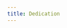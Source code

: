 ```yaml
---
title: Dedication
---
```


<DedicationPage
  line1="To my beautiful young children..."
  line2="that you may one day understand."
/>